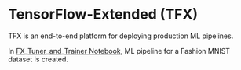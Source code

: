 # TensorFlow-Extended  (TFX)
TFX is an end-to-end platform for deploying production ML pipelines.

In [FX_Tuner_and_Trainer Notebook](https://github.com/Saber-Hosseinzade/TensorFlowExtended_TFX/blob/main/TFX_Tuner_and_Trainer.ipynb), ML pipeline for a Fashion MNIST dataset is created.
